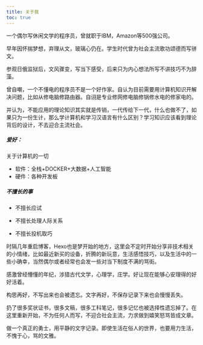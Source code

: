 ```yaml
---
title: 关于我
toc: true
---
```


一个偶尔写休闲文学的程序员，曾就职于IBM，Amazon等500强公司。


早年因怀揣梦想，弃理从文，玻璃心仍在。学生时代曾为社会主流歌功颂德而写骈文。

参观日俄监狱后，文风骤变，写当下感受，后来只为内心想法所写不讲技巧不为辞藻。


曾自嘲，一个不懂电的程序员不是一个好作家。自认为目前需要用计算机知识开解决问题，比如从修电脑修路由器。自诩是专业修网修电脑修锅修水电的修家电的。


并认为，不能应用的理论知识其实就是传销，一代传给下一代，什么也做不了，如果只为一份生计，那么学计算机和学习汉语言有什么区别？学习知识应该看到理论背后的设计，不去迎合主流社会。


##### 爱好：

关于计算机的一切

- 软件：全栈+DOCKER+大数据+人工智能
- 硬件：各种开发板

##### 不擅长的事

- 不擅长应试

- 不擅长处理人际关系
- 不擅长投机取巧

时隔几年重启博客，Hexo也是梦开始的地方，这里会不定时开始分享非技术相关的小情绪，比如最近新买的设备，折腾的新玩意，生活感悟技巧，以及生活中的一些小确幸，当然偶尔或者经常也会发一些对当下制度不满的骂街。

感激曾经懵懂的年纪，涉猎古代文学，心理学，庄学。好让现在能够心安理得的好好活着。

构思再好，不写出来也会被遗忘。文字再好，不保存记录下来也会慢慢丢失。

扔了很多奖状证书，很多文稿，很多工科笔记，很多记忆也被选择性遗忘掉了。在这里重新开始，不为任何人而写，不迎合社会主流，力求做到嬉笑怒骂皆成文章。


做一个真正的勇士，用平静的文字记录。即使生活在俗人的世界，也要用力生活，不愧于心，骂的文雅。



